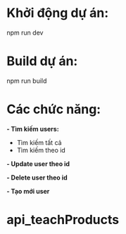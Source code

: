 # Khởi động dự án:
npm run dev
# Build dự án:
npm run build
# Các chức năng:

 **- Tìm kiếm users:**
+ Tìm kiếm tất cả
+ Tìm kiếm theo id

**- Update user theo id**

**- Delete user theo id**

**- Tạo mới user**
# api_teachProducts
